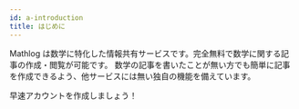 ```yaml
---
id: a-introduction
title: はじめに
---
```


Mathlog は数学に特化した情報共有サービスです。完全無料で数学に関する記事の作成・閲覧が可能です。
数学の記事を書いたことが無い方でも簡単に記事を作成できるよう、他サービスには無い独自の機能を備えています。

<!-- 他のサービスと比較した表を挿入予定です！ -->

早速アカウントを作成しましょう！
